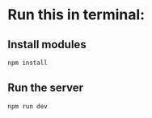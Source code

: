 # Run this in terminal:

## Install modules

```bash
npm install
```

## Run the server

```bash
npm run dev
```
